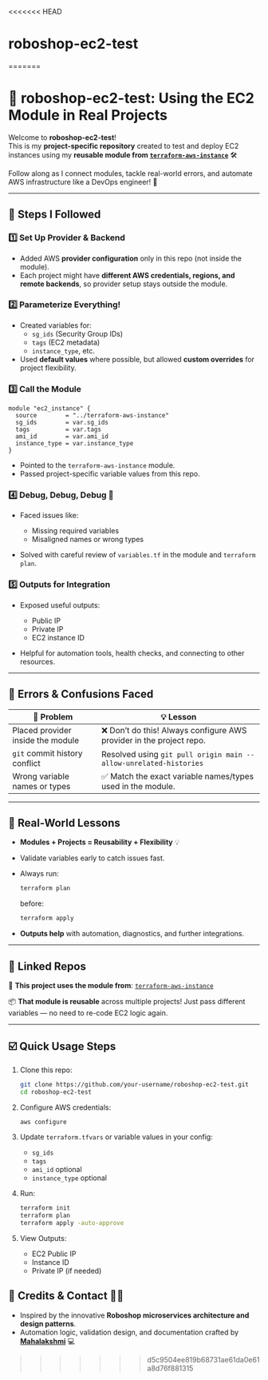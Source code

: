 <<<<<<< HEAD
# roboshop-ec2-test
=======

# 🤖 roboshop-ec2-test: Using the EC2 Module in Real Projects

Welcome to **roboshop-ec2-test**!  
This is my **project-specific repository** created to test and deploy EC2 instances using my **reusable module from [`terraform-aws-instance`](https://github.com/your-username/terraform-aws-instance)** 🛠️

Follow along as I connect modules, tackle real-world errors, and automate AWS infrastructure like a DevOps engineer! 🚀

---

## 🚦 Steps I Followed

### 1️⃣ Set Up Provider & Backend
- Added AWS **provider configuration** only in this repo (not inside the module).
- Each project might have **different AWS credentials, regions, and remote backends**, so provider setup stays outside the module.

### 2️⃣ Parameterize Everything!
- Created variables for:
  - `sg_ids` (Security Group IDs)
  - `tags` (EC2 metadata)
  - `instance_type`, etc.
- Used **default values** where possible, but allowed **custom overrides** for project flexibility.

### 3️⃣ Call the Module
```hcl
module "ec2_instance" {
  source        = "../terraform-aws-instance"
  sg_ids        = var.sg_ids
  tags          = var.tags
  ami_id        = var.ami_id
  instance_type = var.instance_type
}
````

* Pointed to the `terraform-aws-instance` module.
* Passed project-specific variable values from this repo.

### 4️⃣ Debug, Debug, Debug 🐞

* Faced issues like:

  * Missing required variables
  * Misaligned names or wrong types
* Solved with careful review of `variables.tf` in the module and `terraform plan`.

### 5️⃣ Outputs for Integration

* Exposed useful outputs:

  * Public IP
  * Private IP
  * EC2 instance ID
* Helpful for automation tools, health checks, and connecting to other resources.

---

## 🚧 Errors & Confusions Faced

| 🛑 Problem                        | 💡 Lesson                                                           |
| --------------------------------- | ------------------------------------------------------------------- |
| Placed provider inside the module | ❌ Don’t do this! Always configure AWS provider in the project repo. |
| `git` commit history conflict     | Resolved using `git pull origin main --allow-unrelated-histories`   |
| Wrong variable names or types     | ✅ Match the exact variable names/types used in the module.          |

---

## 🌈 Real-World Lessons

* **Modules + Projects = Reusability + Flexibility** 💡
* Validate variables early to catch issues fast.
* Always run:

  ```bash
  terraform plan
  ```

  before:

  ```bash
  terraform apply
  ```
* **Outputs help** with automation, diagnostics, and further integrations.

---

## 🔗 Linked Repos

🧩 **This project uses the module from**:
[`terraform-aws-instance`](https://github.com/your-username/terraform-aws-instance)

📦 **That module is reusable** across multiple projects!
Just pass different variables — no need to re-code EC2 logic again.

---

## ☑️ Quick Usage Steps

1. Clone this repo:

   ```bash
   git clone https://github.com/your-username/roboshop-ec2-test.git
   cd roboshop-ec2-test
   ```

2. Configure AWS credentials:

   ```bash
   aws configure
   ```

3. Update `terraform.tfvars` or variable values in your config:

   * `sg_ids`
   * `tags`
   * `ami_id` optional
   * `instance_type` optional 

4. Run:

   ```bash
   terraform init
   terraform plan
   terraform apply -auto-approve 
   ```

5. View Outputs:

   * EC2 Public IP
   * Instance ID
   * Private IP (if needed)

## 🙏 Credits & Contact 💬🤗

- Inspired by the innovative **Roboshop microservices architecture and design patterns**.  
- Automation logic, validation design, and documentation crafted by [**Mahalakshmi**](https://github.com/MAHALAKSHMImahalakshmi) 💻
>>>>>>> d5c9504ee819b68731ae61da0e61a8d76f881315
